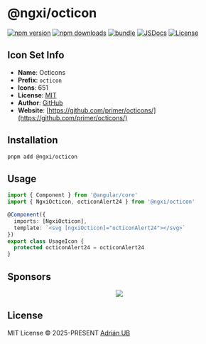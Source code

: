 # @ngxi/octicon

[![npm version][npm-version-src]][npm-version-href]
[![npm downloads][npm-downloads-src]][npm-downloads-href]
[![bundle][bundle-src]][bundle-href]
[![JSDocs][jsdocs-src]][jsdocs-href]
[![License][license-src]][license-href]

## Icon Set Info

- **Name**: Octicons
- **Prefix**: `octicon`
- **Icons**: 651
- **License**: [MIT](https://github.com/primer/octicons/blob/main/LICENSE)
- **Author**: [GitHub](https://github.com/primer/octicons/)
- **Website**: [https://github.com/primer/octicons/](https://github.com/primer/octicons/)

## Installation

```sh
pnpm add @ngxi/octicon
```

## Usage

```ts
import { Component } from '@angular/core'
import { NgxiOcticon, octiconAlert24 } from '@ngxi/octicon'

@Component({
  imports: [NgxiOcticon],
  template: `<svg [ngxiOcticon]="octiconAlert24"></svg>`
})
export class UsageIcon {
  protected octiconAlert24 = octiconAlert24
}
```

## Sponsors

<p align="center">
  <a href="https://cdn.jsdelivr.net/gh/adrian-ub/static/sponsors.svg">
    <img src='https://cdn.jsdelivr.net/gh/adrian-ub/static/sponsors.svg'/>
  </a>
</p>

## License

MIT License © 2025-PRESENT [Adrián UB](https://github.com/adrian-ub)

<!-- Badges -->

[npm-version-src]: https://img.shields.io/npm/v/@ngxi/octicon?style=flat&colorA=080f12&colorB=1fa669
[npm-version-href]: https://npmjs.com/package/@ngxi/octicon
[npm-downloads-src]: https://img.shields.io/npm/dm/@ngxi/octicon?style=flat&colorA=080f12&colorB=1fa669
[npm-downloads-href]: https://npmjs.com/package/@ngxi/octicon
[bundle-src]: https://img.shields.io/bundlephobia/minzip/@ngxi/octicon?style=flat&colorA=080f12&colorB=1fa669&label=minzip
[bundle-href]: https://bundlephobia.com/result?p=@ngxi/octicon
[license-src]: https://img.shields.io/npm/l/@ngxi/octicon?style=flat&colorA=080f12&colorB=1fa669
[license-href]: https://github.com/adrian-ub/ngxi/blob/main/LICENSE
[jsdocs-src]: https://img.shields.io/badge/jsdocs-reference-080f12?style=flat&colorA=080f12&colorB=1fa669
[jsdocs-href]: https://www.jsdocs.io/package/@ngxi/octicon
